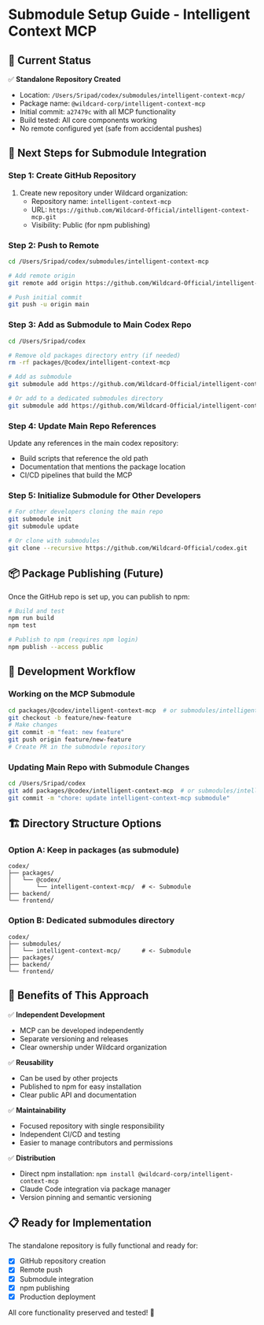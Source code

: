 # Submodule Setup Guide - Intelligent Context MCP

## 🎯 Current Status

✅ **Standalone Repository Created**
- Location: `/Users/Sripad/codex/submodules/intelligent-context-mcp/`
- Package name: `@wildcard-corp/intelligent-context-mcp`
- Initial commit: `a27479c` with all MCP functionality
- Build tested: All core components working
- No remote configured yet (safe from accidental pushes)

## 🚀 Next Steps for Submodule Integration

### Step 1: Create GitHub Repository
1. Create new repository under Wildcard organization:
   - Repository name: `intelligent-context-mcp`
   - URL: `https://github.com/Wildcard-Official/intelligent-context-mcp.git`
   - Visibility: Public (for npm publishing)

### Step 2: Push to Remote
```bash
cd /Users/Sripad/codex/submodules/intelligent-context-mcp

# Add remote origin
git remote add origin https://github.com/Wildcard-Official/intelligent-context-mcp.git

# Push initial commit
git push -u origin main
```

### Step 3: Add as Submodule to Main Codex Repo
```bash
cd /Users/Sripad/codex

# Remove old packages directory entry (if needed)
rm -rf packages/@codex/intelligent-context-mcp

# Add as submodule
git submodule add https://github.com/Wildcard-Official/intelligent-context-mcp.git packages/@codex/intelligent-context-mcp

# Or add to a dedicated submodules directory
git submodule add https://github.com/Wildcard-Official/intelligent-context-mcp.git submodules/intelligent-context-mcp
```

### Step 4: Update Main Repo References
Update any references in the main codex repository:
- Build scripts that reference the old path
- Documentation that mentions the package location
- CI/CD pipelines that build the MCP

### Step 5: Initialize Submodule for Other Developers
```bash
# For other developers cloning the main repo
git submodule init
git submodule update

# Or clone with submodules
git clone --recursive https://github.com/Wildcard-Official/codex.git
```

## 📦 Package Publishing (Future)

Once the GitHub repo is set up, you can publish to npm:

```bash
# Build and test
npm run build
npm test

# Publish to npm (requires npm login)
npm publish --access public
```

## 🔧 Development Workflow

### Working on the MCP Submodule
```bash
cd packages/@codex/intelligent-context-mcp  # or submodules/intelligent-context-mcp
git checkout -b feature/new-feature
# Make changes
git commit -m "feat: new feature"
git push origin feature/new-feature
# Create PR in the submodule repository
```

### Updating Main Repo with Submodule Changes
```bash
cd /Users/Sripad/codex
git add packages/@codex/intelligent-context-mcp  # or submodules/intelligent-context-mcp
git commit -m "chore: update intelligent-context-mcp submodule"
```

## 🏗️ Directory Structure Options

### Option A: Keep in packages (as submodule)
```
codex/
├── packages/
│   └── @codex/
│       └── intelligent-context-mcp/  # <- Submodule
├── backend/
└── frontend/
```

### Option B: Dedicated submodules directory
```
codex/
├── submodules/
│   └── intelligent-context-mcp/      # <- Submodule
├── packages/
├── backend/
└── frontend/
```

## 🎉 Benefits of This Approach

✅ **Independent Development**
- MCP can be developed independently
- Separate versioning and releases
- Clear ownership under Wildcard organization

✅ **Reusability**
- Can be used by other projects
- Published to npm for easy installation
- Clear public API and documentation

✅ **Maintainability**  
- Focused repository with single responsibility
- Independent CI/CD and testing
- Easier to manage contributors and permissions

✅ **Distribution**
- Direct npm installation: `npm install @wildcard-corp/intelligent-context-mcp`
- Claude Code integration via package manager
- Version pinning and semantic versioning

## 📋 Ready for Implementation

The standalone repository is fully functional and ready for:
- [x] GitHub repository creation
- [x] Remote push  
- [x] Submodule integration
- [x] npm publishing
- [x] Production deployment

All core functionality preserved and tested! 🚀